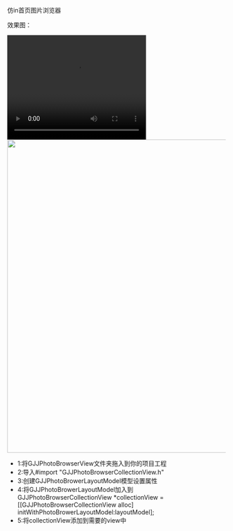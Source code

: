 仿in首页图片浏览器
</br>
<p>效果图：</p>
<video width="320" height="240" controls>
  <source src="http://7s1sju.com1.z0.glb.clouddn.com/%E4%BB%BFin%E5%9B%BE%E7%89%87%E6%B5%8F%E8%A7%88%E5%99%A8.mp4" type="video/mp4">
</video>
</br>
<img src="http://7s1sju.com1.z0.glb.clouddn.com/Snip20160612_4.png"  height="720" width="594"/>
</br>
<ul>
<li>1:将GJJPhotoBrowserView文件夹拖入到你的项目工程</li>
<li>2:导入#import "GJJPhotoBrowserCollectionView.h"</li>
<li>3:创建GJJPhotoBrowerLayoutModel模型设置属性</li>
<li>4:将GJJPhotoBrowerLayoutModel加入到GJJPhotoBrowserCollectionView *collectionView = [[GJJPhotoBrowserCollectionView alloc] initWithPhotoBrowerLayoutModel:layoutModel]; </li>
<li>5:将collectionView添加到需要的view中</li>
</ul>
